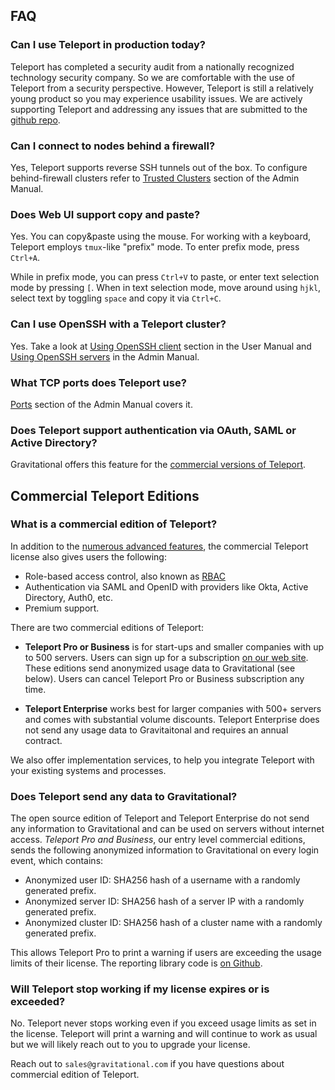 ## FAQ

### Can I use Teleport in production today?

Teleport has completed a security audit from a nationally recognized technology security company. 
So we are comfortable with the use of Teleport from a security perspective. However, Teleport 
is still a relatively young product so you may experience usability issues. We are actively 
supporting Teleport and addressing any issues that are submitted to the [github repo](https://github.com/gravitational/teleport).

### Can I connect to nodes behind a firewall?

Yes, Teleport supports reverse SSH tunnels out of the box. To configure behind-firewall clusters
refer to [Trusted Clusters](admin-guide.md#trusted-clusters) section of the Admin Manual.

### Does Web UI support copy and paste?

Yes. You can copy&paste using the mouse. For working with a keyboard, Teleport employs `tmux`-like
"prefix" mode. To enter prefix mode, press `Ctrl+A`.

While in prefix mode, you can press `Ctrl+V` to paste, or enter text selection mode by pressing `[`.
When in text selection mode, move around using `hjkl`, select text by toggling `space` and copy
it via `Ctrl+C`.

### Can I use OpenSSH with a Teleport cluster?

Yes. Take a look at [Using OpenSSH client](user-manual.md##using-teleport-with-openssh) section in the User Manual
and [Using OpenSSH servers](admin-guide.md) in the Admin Manual.

### What TCP ports does Teleport use?

[Ports](admin-guide.md#ports) section of the Admin Manual covers it.

### Does Teleport support authentication via OAuth, SAML or Active Directory?

Gravitational offers this feature for the [commercial versions of Teleport](enterprise.md#rbac).

## Commercial Teleport Editions


### What is a commercial edition of Teleport?

In addition to the [numerous advanced features](enterprise.md), the commercial Teleport license 
also gives users the following:

* Role-based access control, also known as [RBAC](enterprise#rbac)
* Authentication via SAML and OpenID with providers like Okta, Active Directory, Auth0, etc.
* Premium support.

There are two commercial editions of Teleport: 

* **Teleport Pro or Business** is for start-ups and smaller companies with up to 500 servers.
  Users can sign up for a subscription [on our web site](https://gravitational.com/teleport/).
  These editions send anonymized usage data to Gravitational (see below).
  Users can cancel Teleport Pro or Business subscription any time.

* **Teleport Enterprise** works best for larger companies with 500+ servers and
  comes with substantial volume discounts. Teleport Enterprise does not send
  any usage data to Gravitaitonal and requires an annual contract.

We also offer implementation services, to help you integrate
Teleport with your existing systems and processes.

### Does Teleport send any data to Gravitational?

The open source edition of Teleport and Teleport Enterprise do not send any information
to Gravitational and can be used on servers without internet access. _Teleport Pro and Business_, our
entry level commercial editions, sends the following anonymized information to
Gravitational on every login event, which contains:

* Anonymized user ID: SHA256 hash of a username with a randomly generated prefix.
* Anonymized server ID: SHA256 hash of a server IP with a randomly generated prefix.
* Anonymized cluster ID: SHA256 hash of a cluster name with a randomly generated prefix.

This allows Teleport Pro to print a warning if users are exceeding the usage limits
of their license. The reporting library code is [on Github](https://github.com/gravitational/reporting).

### Will Teleport stop working if my license expires or is exceeded?

No. Teleport never stops working even if you exceed usage limits as set in the
license.  Teleport will print a warning and will continue to work as usual but we will likely
reach out to you to upgrade your license.

Reach out to `sales@gravitational.com` if you have questions about commercial
edition of Teleport.

